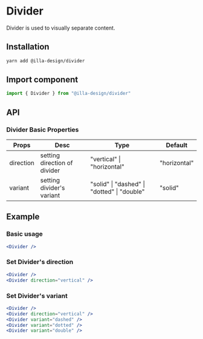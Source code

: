 # Divider

Divider is used to visually separate content.

## Installation

```bash
yarn add @illa-design/divider
```

## Import component

```jsx
import { Divider } from "@illa-design/divider"
```

## API

### Divider Basic Properties

| Props     | Desc                         | Type                                        | Default      |
| --------- | ---------------------------- | ------------------------------------------- | ------------ |
| direction | setting direction of divider | "vertical" \| "horizontal"                  | "horizontal" |
| variant   | setting divider's variant    | "solid" \| "dashed" \| "dotted" \| "double" | "solid"      |

## Example

### Basic usage

```jsx
<Divider />
```

### Set Divider's direction

```jsx
<Divider />
<Divider direction="vertical" />
```

### Set Divider's variant

```jsx
<Divider />
<Divider direction="vertical" />
<Divider variant="dashed" />
<Divider variant="dotted" />
<Divider variant="double" />
```
